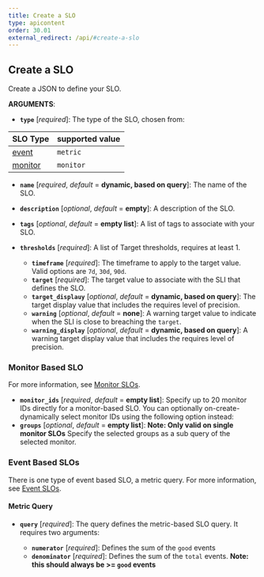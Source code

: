 ```yaml
---
title: Create a SLO
type: apicontent
order: 30.01
external_redirect: /api/#create-a-slo
---
```


## Create a SLO

Create a JSON to define your SLO.

**ARGUMENTS**:

* **`type`** [*required*]:
    The type of the SLO, chosen from:

| SLO Type     | supported value |
|:-------------|:----------------|
| [event][1]   | `metric`        |
| [monitor][2] | `monitor`       |

* **`name`** [*required*, *default* = **dynamic, based on query**]:
    The name of the SLO.
* **`description`** [*optional*, *default* = **empty**]:
    A description of the SLO.
* **`tags`** [*optional*, *default* = **empty list**]:
    A list of tags to associate with your SLO.
* **`thresholds`** [*required*]:
    A list of Target thresholds, requires at least 1.

    * **`timeframe`** [*required*]:
        The timeframe to apply to the target value. Valid options are `7d`, `30d`, `90d`.
    * **`target`** [*required*]:
        The target value to associate with the SLI that defines the SLO.
    * **`target_displauy`** [*optional*, *default* = **dynamic, based on query**]:
        The target display value that includes the requires level of precision.
    * **`warning`** [*optional*, *default* = **none**]:
        A warning target value to indicate when the SLI is close to breaching the `target`.
    * **`warning_display`** [*optional*, *default* = **dynamic, based on query**]:
        A warning target display value that includes the requires level of precision.

### Monitor Based SLO

For more information, see [Monitor SLOs][1].

* **`monitor_ids`** [*required*, *default* = **empty list**]:
    Specify up to 20 monitor IDs directly for a monitor-based SLO. You can optionally on-create-dynamically select
    monitor IDs using the following option instead:
* **`groups`** [*optional*, *default* = **empty list**]:
    **Note: Only valid on single monitor SLOs** Specify the selected groups as a sub query of the selected monitor.

### Event Based SLOs

There is one type of event based SLO, a metric query. For more information, see [Event SLOs][2].

#### Metric Query

* **`query`** [*required*]:
    The query defines the metric-based SLO query. It requires two arguments:

    * **`numerator`** [*required*]:
        Defines the sum of the `good` events
    * **`denominator`** [*required*]:
        Defines the sum of the `total` events. **Note: this should always be >= `good` events**

[1]: /monitors/service_level_objectives/monitor
[2]: /monitors/service_level_objectives/event
